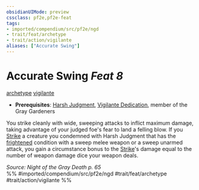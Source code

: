 ```yaml
---
obsidianUIMode: preview
cssclass: pf2e,pf2e-feat
tags:
- imported/compendium/src/pf2e/ngd
- trait/feat/archetype
- trait/action/vigilante
aliases: ["Accurate Swing"]
---
```

# Accurate Swing  *Feat 8*  
[archetype](archetype.md)  [vigilante](rules/traits/vigilante-apg.md)  

- **Prerequisites**: [Harsh Judgment](harsh-judgment-ngd.md), [Vigilante Dedication](vigilante-dedication-apg.md), member of the Gray Gardeners

You strike cleanly with wide, sweeping attacks to inflict maximum damage, taking advantage of your judged foe's fear to land a felling blow. If you [Strike](strike.md) a creature you condemned with Harsh Judgment that has the [frightened](conditions.md#Frightened) condition with a sweep melee weapon or a sweep unarmed attack, you gain a circumstance bonus to the [Strike](strike.md)'s damage equal to the number of weapon damage dice your weapon deals.

*Source: Night of the Gray Death p. 65*  
%% #imported/compendium/src/pf2e/ngd #trait/feat/archetype #trait/action/vigilante %%